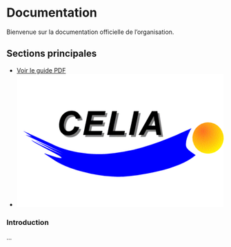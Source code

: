 # Documentation 

Bienvenue sur la documentation officielle de l’organisation.

## Sections principales

- [Voir le guide PDF](docs/guide.pdf)
- ![Logo](images/logo.png)

### Introduction
... 
